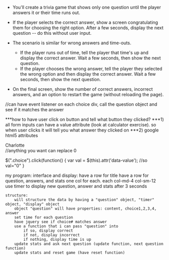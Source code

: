 * You'll create a trivia game that shows only one question until the player answers it or their time runs out.

* If the player selects the correct answer, show a screen congratulating them for choosing the right option. After a few seconds, display the next question -- do this without user input.

* The scenario is similar for wrong answers and time-outs.

  * If the player runs out of time, tell the player that time's up and display the correct answer. Wait a few seconds, then show the next question.
  * If the player chooses the wrong answer, tell the player they selected the wrong option and then display the correct answer. Wait a few seconds, then show the next question.

* On the final screen, show the number of correct answers, incorrect answers, and an option to restart the game (without reloading the page).

//can have event listener on each choice div, call the question object and see if it matches the answer

***how to have user click on button and tell what button they clicked?
***1) all form inputs can have a value attribute (look at calculator exercise). so when user clicks it will tell you what answer they clicked on
***2) google html5 attributes

<div class="choice" data-value="0">Charlotte</div> //anything you want can replace 0

$(".choice").click(function() {
    var val = $(this).attr('data-value');  //so val="0"
}

my program:
    interface and display:
        have a row for title
        have a row for question, answers, and stats
            one col for each. each col-md-4 col-sm-12
        use timer to display new question, answer and stats after 3 seconds

    structure:
        will structure the data by having a "question" object, "timer" object, "display" object
        object "question" will have properties: content, choice1,2,3,4, answer
        set time for each question
        have jquery see if choice# matches answer
        use a function that i can pass "question" into
            if so, display correct
            if not, display incorrect
            if nothing, display time is up
        update stats and ask next question (update function, next question function)
        update stats and reset game (have reset function)


